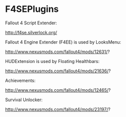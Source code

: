 # F4SEPlugins

Fallout 4 Script Extender:

http://f4se.silverlock.org/

Fallout 4 Engine Extender (F4EE) is used by LooksMenu:

http://www.nexusmods.com/fallout4/mods/12631/?

HUDExtension is used by Floating Healthbars:

http://www.nexusmods.com/fallout4/mods/21636/?

Achievements:

http://www.nexusmods.com/fallout4/mods/12465/?

Survival Unlocker:

http://www.nexusmods.com/fallout4/mods/23197/?

